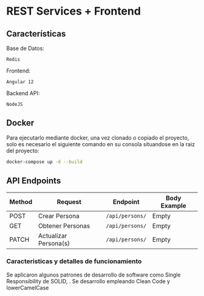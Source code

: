 # REST Services + Frontend

## Características
Base de Datos:
```
Redis
```

Frontend:
```
Angular 12
```

Backend API:
```
NodeJS
```
## Docker
Para ejecutarlo mediante docker, una vez clonado o copiado el proyecto, solo es necesario el siguiente comando en su consola situandose en la raiz del proyecto:
```sh
docker-compose up -d --build
```

## API Endpoints
| Method | Request | Endpoint | Body Example |
| ------ | ------ | ------ | ------ | 
| POST | Crear Persona | ```/api/persons/``` | Empty |
| GET | Obtener Personas | ```/api/persons/``` | Empty |
| PATCH | Actualizar Persona(s) | ```/api/persons/``` | Empty |


### Caracteristicas y detalles de funcionamiento
Se aplicaron algunos patrones de desarrollo de software como Single Responsibility de SOLID, .
Se desarrollo empleando Clean Code y lowerCamelCase 
